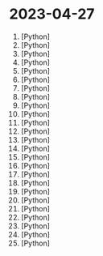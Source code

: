 # 2023-04-27

1. [](https://github.comundefined "decentralising the Ai Industry, free gpt-4/3.5 scripts through several reverse engineered api's ( poe.com, phind.com, chat.openai.com, phind.com, writesonic.com, sqlchat.ai, t3nsor.com, you.com etc...)") [Python]
2. [](https://github.comundefined "An Artificial Intelligence Automation Platform. AI Instruction management from various providers, has an adaptive memory, and a versatile plugin system with many commands including web browsing. Supports many AI providers and models and growing support every day.") [Python]
3. [](https://github.comundefined "Dark and Darker private server implementation written in Python") [Python]
4. [](https://github.comundefined "交易模块") [Python]
5. [](https://github.comundefined "🔊 Text-Prompted Generative Audio Model") [Python]
6. [](https://github.comundefined "ChatGPT interface with better UI") [Python]
7. [](https://github.comundefined "") [Python]
8. [](https://github.comundefined "Wechat robot based on ChatGPT, which using OpenAI api and itchat library. 使用ChatGPT搭建微信聊天机器人，基于GPT3.5/4.0 API和itchat实现，能处理文本、语音和图片，访问操作系统和互联网。") [Python]
9. [](https://github.comundefined "Modular Auto-GPT Framework") [Python]
10. [](https://github.comundefined "潘多拉，一个让你呼吸顺畅的ChatGPT。Pandora, a ChatGPT that helps you breathe smoothly.") [Python]
11. [](https://github.comundefined "PDF GPT allows you to chat with the contents of your PDF file by using GPT capabilities. The only open source solution to turn your pdf files in a chatbot!") [Python]
12. [](https://github.comundefined "Tool Learning for Big Models, Open-Source Solutions of ChatGPT-Plugins") [Python]
13. [](https://github.comundefined "Linux, Jenkins, AWS, SRE, Prometheus, Docker, Python, Ansible, Git, Kubernetes, Terraform, OpenStack, SQL, NoSQL, Azure, GCP, DNS, Elastic, Network, Virtualization. DevOps Interview Questions") [Python]
14. [](https://github.comundefined "⚡ Building applications with LLMs through composability ⚡") [Python]
15. [](https://github.comundefined "（CVPR 2023）SadTalker：Learning Realistic 3D Motion Coefficients for Stylized Audio-Driven Single Image Talking Face Animation") [Python]
16. [](https://github.comundefined "Get a ChatGPT plugin up and running in under 5 minutes!") [Python]
17. [](https://github.comundefined "🤗 Transformers: State-of-the-art Machine Learning for Pytorch, TensorFlow, and JAX.") [Python]
18. [](https://github.comundefined "OpenMMLab Multimodal Advanced, Generative, and Intelligent Creation Toolbox") [Python]
19. [](https://github.comundefined "A small script that makes it easy to fling a folder of images onto the Samsung Frame TV") [Python]
20. [](https://github.comundefined "Easily turn large sets of image urls to an image dataset. Can download, resize and package 100M urls in 20h on one machine.") [Python]
21. [](https://github.comundefined "Typer, build great CLIs. Easy to code. Based on Python type hints.") [Python]
22. [](https://github.comundefined "Multi-tool for semantic search") [Python]
23. [](https://github.comundefined "🚢 400+ 1-click Portainer app templates") [Python]
24. [](https://github.comundefined "LordG is an AI Autonomous Agent that can complete a wide range of tasks unassisted. Built using python and OpenAI / Azure GPT Models.") [Python]
25. [](https://github.comundefined "") [Python]
